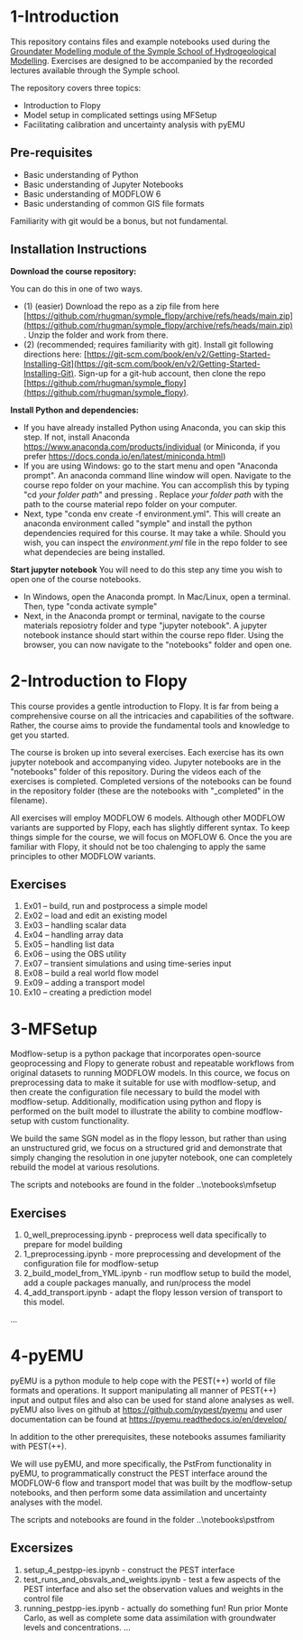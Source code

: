 # 1-Introduction

This repository contains files and example notebooks used during the [Groundater Modelling module of the Symple School of Hydrogeological Modelling](https://hydrosymple.com/en/programme/#module-3). Exercises are designed to be accompanied by the recorded lectures available through the Symple school. 

The repository covers three topics:
 - Introduction to Flopy
 - Model setup in complicated settings using MFSetup
 - Facilitating calibration and uncertainty analysis with pyEMU

## Pre-requisites
 - Basic understanding of Python 
 - Basic understanding of Jupyter Notebooks
 - Basic understanding of MODFLOW 6
 - Basic understanding of common GIS file formats

Familiarity with git would be a bonus, but not fundamental.

## Installation Instructions

**Download the course repository:**

You can do this in one of two ways. 
 - (1) (easier) Download the repo as a zip file from here [https://github.com/rhugman/symple_flopy/archive/refs/heads/main.zip](https://github.com/rhugman/symple_flopy/archive/refs/heads/main.zip). Unzip the folder and work from there.
 - (2) (recommended; requires familiarity with git). Install git following directions here: [https://git-scm.com/book/en/v2/Getting-Started-Installing-Git](https://git-scm.com/book/en/v2/Getting-Started-Installing-Git). Sign-up for a git-hub account, then clone the repo [https://github.com/rhugman/symple_flopy](https://github.com/rhugman/symple_flopy).

**Install Python and dependencies:**
 - If you have already installed Python using Anaconda, you can skip this step. If not, install Anaconda https://www.anaconda.com/products/individual (or Miniconda, if you prefer https://docs.conda.io/en/latest/miniconda.html)
 - If you are using Windows: go to the start menu and open "Anaconda prompt". An anaconda command lline window will open. Navigate to the course repo folder on your machine. You can accomplish this by typing "cd *your folder path*" and pressing <enter>. Replace *your folder path* with the  path to the course material repo folder on your computer.
 - Next, type "conda env create -f environment.yml". This will create an anaconda environment called "symple" and install the python dependencies required for this course. It may take a while. Should you wish, you can inspect the *environment.yml* file in the repo folder to see what dependecies are being installed.

**Start jupyter notebook**
You will need to do this step any time you wish to open one of the course notebooks.
 - In Windows, open the Anaconda prompt. In Mac/Linux, open a terminal. Then, type "conda activate symple"
 - Next, in the Anaconda prompt or terminal, navigate to the course materials reposiotry folder and type "jupyter notebook". A jupyter notebook instance should start within the course repo flder. Using the browser, you can now navigate to the "notebooks" folder and open one.
 
 
# 2-Introduction to Flopy

This course provides a gentle introduction to Flopy. It is far from being a comprehensive course on all the intricacies and capabilities of the software. Rather, 
the course aims to provide the fundamental tools and knowledge to get you started. 

The course is broken up into several exercises. Each exercise has its own jupyter notebook and accompanying video. Jupyter notebooks are in the "notebooks" folder of this repository. During the videos each of the exercises is completed. Completed versions of the notebooks can be found in the repository folder (these are the notebooks with "_completed" in the filename). 
 
All exercises will employ MODFLOW 6 models. Although other MODFLOW variants are supported by Flopy, each has slightly different syntax. 
To keep things simple for the course, we will focus on MOFLOW 6. Once the you are familiar with Flopy, it should not be too chalenging to apply the same principles to other MODFLOW variants.

## Exercises
1)	Ex01 – build, run and postprocess a simple model
2)	Ex02 – load and edit an existing model
3)	Ex03 – handling scalar data
4)	Ex04 – handling array data
5)	Ex05 – handling list data
6)	Ex06 – using the OBS utility
7)	Ex07 – transient simulations and using time-series input
8)	Ex08 – build a real world flow model
9)	Ex09 – adding a transport model
10)	Ex10 – creating a prediction model
 
# 3-MFSetup
Modflow-setup is a python package that incorporates open-source geoprocessing and Flopy to generate robust and repeatable workflows from original datasets to running MODFLOW models. In this cource, we focus on preprocessing data to make it suitable for use with modflow-setup, and then create the configuration file necessary to build the model with modflow-setup. Additionally, modification using python and flopy is performed on the built model to illustrate the ability to combine modflow-setup with custom functionality.

We build the same SGN model as in the flopy lesson, but rather than using an unstructured grid, we focus on a structured grid and demonstrate that simply changing the resolution in one jupyter notebook, one can completely rebuild the model at various resolutions.

The scripts and notebooks are found in the folder ..\notebooks\mfsetup
## Exercises
1) 0_well_preprocessing.ipynb - preprocess well data specifically to prepare for model building
2) 1_preprocessing.ipynb - more preprocessing and development of the configuration file for modflow-setup
3) 2_build_model_from_YML.ipynb -  run modflow setup to build the model, add a couple packages manually, and run/process the model
4) 4_add_transport.ipynb - adapt the flopy lesson version of transport to this model.

 ...
 
# 4-pyEMU
pyEMU is a python module to help cope with the PEST(++) world of file formats and operations.  It support manipulating all manner of PEST(++) input and output files and also can be used for stand alone analyses as well.  pyEMU also lives on github at https://github.com/pypest/pyemu and user documentation can be found at https://pyemu.readthedocs.io/en/develop/

In addition to the other prerequisites, these notebooks assumes familiarity with PEST(++).

We will use pyEMU, and more specifically, the PstFrom functionality in pyEMU, to programmatically construct the PEST interface around the MODFLOW-6 flow and transport model that was built by the modflow-setup notebooks, and then perform some data assimilation and uncertainty analyses with the model.  

The scripts and notebooks are found in the folder ..\notebooks\pstfrom

## Excersizes

1) setup_4_pestpp-ies.ipynb - construct the PEST interface
2) test_runs_and_obsvals_and_weights.ipynb - test a few aspects of the PEST interface and also set the observation values and weights in the control file
3) running_pestpp-ies.ipynb - actually do something fun!  Run prior Monte Carlo, as well as complete some data assimilation with groundwater levels and concentrations.
 ...
